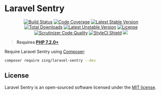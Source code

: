 # Laravel Sentry

<p align="center">
<a href="https://github.com/zingimmick/laravel-sentry/actions"><img src="https://github.com/zingimmick/laravel-sentry/workflows/tests/badge.svg" alt="Build Status"></a>
<a href="https://codecov.io/gh/zingimmick/laravel-sentry"><img src="https://codecov.io/gh/zingimmick/laravel-sentry/branch/master/graph/badge.svg" alt="Code Coverage" /></a>
<a href="https://packagist.org/packages/zing/laravel-sentry"><img src="https://poser.pugx.org/zing/laravel-sentry/v/stable.svg" alt="Latest Stable Version"></a>
<a href="https://packagist.org/packages/zing/laravel-sentry"><img src="https://poser.pugx.org/zing/laravel-sentry/downloads" alt="Total Downloads"></a>
<a href="https://packagist.org/packages/zing/laravel-sentry"><img src="https://poser.pugx.org/zing/laravel-sentry/v/unstable.svg" alt="Latest Unstable Version"></a>
<a href="https://packagist.org/packages/zing/laravel-sentry"><img src="https://poser.pugx.org/zing/laravel-sentry/license" alt="License"></a>
<a href="https://scrutinizer-ci.com/g/zingimmick/laravel-sentry"><img src="https://scrutinizer-ci.com/g/zingimmick/laravel-sentry/badges/quality-score.png" alt="Scrutinizer Code Quality"></a>
<a href="https://github.styleci.io/repos/260966413"><img src="https://github.styleci.io/repos/260966413/shield?branch=master" alt="StyleCI Shield"></a>
<a href="https://codeclimate.com/github/zingimmick/laravel-sentry/maintainability"><img src="https://api.codeclimate.com/v1/badges/5a95a074bcd38fd38da0/maintainability" /></a>
</p>

> **Requires [PHP 7.2.0+](https://php.net/releases/)**

Require Laravel Sentry using [Composer](https://getcomposer.org):

```bash
composer require zing/laravel-sentry --dev
```

## License

Laravel Sentry is an open-sourced software licensed under the [MIT license](LICENSE).
